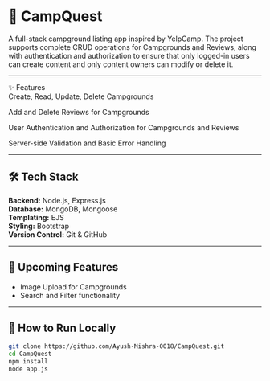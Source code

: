 # 🌲 CampQuest <br>

A full-stack campground listing app inspired by YelpCamp. The project supports complete CRUD operations for Campgrounds and Reviews, along with authentication and authorization to ensure that only logged-in users can create content and only content owners can modify or delete it.<br>

---

✨ Features <br>
Create, Read, Update, Delete Campgrounds <br>

Add and Delete Reviews for Campgrounds <br>

User Authentication and Authorization for Campgrounds and Reviews <br>

Server-side Validation and Basic Error Handling <br>



---

## 🛠️ Tech Stack <br>

**Backend:** Node.js, Express.js <br>
**Database:** MongoDB, Mongoose <br>
**Templating:** EJS <br>
**Styling:** Bootstrap  <br>
**Version Control:** Git & GitHub <br>

---

## 🚧 Upcoming Features <br>

- Image Upload for Campgrounds <br>
- Search and Filter functionality <br>

---

## 🏁 How to Run Locally <br>

```bash
git clone https://github.com/Ayush-Mishra-0018/CampQuest.git
cd CampQuest
npm install
node app.js
